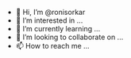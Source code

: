 - 👋 Hi, I’m @ronisorkar
- 👀 I’m interested in ...
- 🌱 I’m currently learning ...
- 💞️ I’m looking to collaborate on ...
- 📫 How to reach me ...

<!---
ronisorkar/ronisorkar is a ✨ special ✨ repository because its `README.md` (this file) appears on your GitHub profile.
You can click the Preview link to take a look at your changes.
--->
